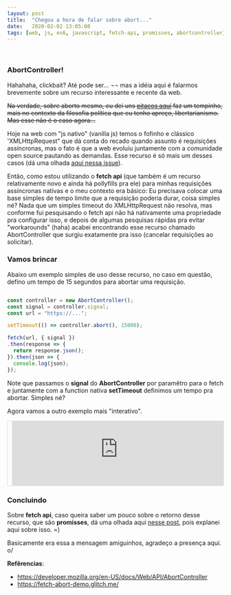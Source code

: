 ```yaml
---
layout: post
title:  "Chegou a hora de falar sobre abort..."
date:   2020-02-02 13:05:00
tags: [web, js, es6, javascript, fetch-api, promisses, abortcontroller]
---
```


<br />

### AbortController!

Hahahaha, clickbait? Até pode ser... ¬¬ mas a idéia aqui é falarmos brevemente sobre um recurso interessante e recente da web.

<strike>Na verdade, sobre aborto mesmo, eu dei uns <a href="https://libnando.com/2017/12/principio-da-nao-agressao.html" target="_blank">pitacos aqui</a> faz um tempinho, mais no contexto da filosofia política que eu tenho apreço, libertarianismo. Mas esse não é o caso agora...</strike>


Hoje na web com "js nativo" (vanilla js) temos o fofinho e clássico 'XMLHttpRequest" que dá conta do recado quando assunto é requisições assíncronas, mas o fato é que a web evoluiu juntamente com a comunidade open source pautando as demandas. Esse recurso é só mais um desses casos (dá uma olhada <a href="https://github.com/whatwg/fetch/issues/27" target="_blank" title="https://github.com/whatwg/fetch/issues/27">aqui nessa issue</a>).

Então, como estou utilizando o <b>fetch api</b> (que também é um recurso relativamente novo e ainda há pollyfills pra ele) para minhas requisições assíncronas nativas e o meu contexto era básico: Eu precisava colocar uma base simples de tempo limite que a requisição poderia durar, coisa simples né? Nada que um simples timeout do XMLHttpRequest não resolva, mas conforme fui pesquisando o fetch api não há nativamente uma propriedade pra configurar isso, e depois de algumas pesquisas rápidas pra evitar "workarounds" (haha) acabei encontrando esse recurso chamado AbortController que surgiu exatamente pra isso (cancelar requisições ao solicitar).

### Vamos brincar

Abaixo um exemplo simples de uso desse recurso, no caso em questão, defino um tempo de 15 segundos para abortar uma requisição.

```javascript

const controller = new AbortController();
const signal = controller.signal;
const url = "https://...";

setTimeout(() => controller.abort(), 15000);

fetch(url, { signal })
.then(response => {
  return response.json();
}).then(json => {
  console.log(json);
});

```

Note que passamos o <b>signal</b> do <b>AbortController</b> por paramêtro para o fetch e juntamente com a function nativa <b>setTimeout</b> definimos um tempo pra abortar. Simples né?

Agora vamos a outro exemplo mais "interativo".

<div style="max-height:400px; margin-bottom:20px; border:1px solid #DDD; padding-left:10px;">

<iframe src="https://fetch-abort-demo.glitch.me/" style="margin: 0; padding: 0; border: 0; width: 100%;"></iframe>

</div>

### Concluindo

Sobre <b>fetch api</b>, caso queira saber um pouco sobre o retorno desse recurso, que são <b>promisses</b>, dá uma olhada aqui <a href="https://libnando.com/2019/03/promises-precisamos-falar-js.html" target="_blank" title="Promisses, precisamos falar sobre">nesse post</a>, pois explanei aqui sobre isso. =)

Basicamente era essa a mensagem amiguinhos, agradeço a presença aqui. o/

<b>Refêrencias</b>: 

- <a target="_blank" href="https://developer.mozilla.org/en-US/docs/Web/API/AbortController">https://developer.mozilla.org/en-US/docs/Web/API/AbortController</a>
- <a target="_blank" href="https://fetch-abort-demo.glitch.me/">https://fetch-abort-demo.glitch.me/</a>

<script>
     
</script>